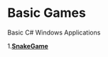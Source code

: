 # Basic Games
 Basic C# Windows Applications
 
1.[**SnakeGame**](https://github.com/jvalkovv/Basic-Games/tree/main/SnakeGame)
